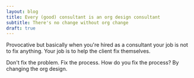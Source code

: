 ```yaml
---
layout: blog
title: Every (good) consultant is an org design consultant
subtitle: There's no change without org change
draft: true
---
```


Provocative but basically when you're hired as a consultant your job is not to fix anything. Your job is to help the client fix themselves.

Don't fix the problem. Fix the process. How do you fix the process? By changing the org design.